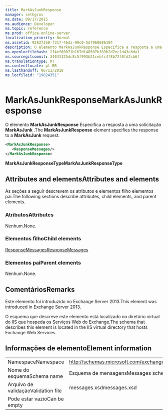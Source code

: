 ```yaml
---
title: MarkAsJunkResponse
manager: sethgros
ms.date: 09/17/2015
ms.audience: Developer
ms.topic: reference
ms.prod: office-online-server
localization_priority: Normal
ms.assetid: 92827350-f317-46da-99c0-5d7960686194
description: O elemento MarkAsJunkResponse Especifica a resposta a uma solicitação MarkAsJunk.
ms.openlocfilehash: 2f4ef60071b167df48507bf83b2d7ec1d43e8da1
ms.sourcegitcommit: 34041125dc8c5f993b21cebfc4f8b72f0fd2cb6f
ms.translationtype: MT
ms.contentlocale: pt-BR
ms.lasthandoff: 06/11/2018
ms.locfileid: "19824351"
---
```

# <a name="markasjunkresponse"></a><span data-ttu-id="1dbae-103">MarkAsJunkResponse</span><span class="sxs-lookup"><span data-stu-id="1dbae-103">MarkAsJunkResponse</span></span>

<span data-ttu-id="1dbae-104">O elemento **MarkAsJunkResponse** Especifica a resposta a uma solicitação **MarkAsJunk** .</span><span class="sxs-lookup"><span data-stu-id="1dbae-104">The **MarkAsJunkResponse** element specifies the response to a **MarkAsJunk** request.</span></span> 
  
```XML
<MarkAsJunkResponse>
   <ResponseMessages/>
</MarkAsJunkResponse>
```

 <span data-ttu-id="1dbae-105">**MarkAsJunkResponseType**</span><span class="sxs-lookup"><span data-stu-id="1dbae-105">**MarkAsJunkResponseType**</span></span>
## <a name="attributes-and-elements"></a><span data-ttu-id="1dbae-106">Attributes and elements</span><span class="sxs-lookup"><span data-stu-id="1dbae-106">Attributes and elements</span></span>

<span data-ttu-id="1dbae-107">As seções a seguir descrevem os atributos e elementos filho elementos pai.</span><span class="sxs-lookup"><span data-stu-id="1dbae-107">The following sections describe attributes, child elements, and parent elements.</span></span>
  
### <a name="attributes"></a><span data-ttu-id="1dbae-108">Atributos</span><span class="sxs-lookup"><span data-stu-id="1dbae-108">Attributes</span></span>

<span data-ttu-id="1dbae-109">Nenhum.</span><span class="sxs-lookup"><span data-stu-id="1dbae-109">None.</span></span>
  
### <a name="child-elements"></a><span data-ttu-id="1dbae-110">Elementos filho</span><span class="sxs-lookup"><span data-stu-id="1dbae-110">Child elements</span></span>

[<span data-ttu-id="1dbae-111">ResponseMessages</span><span class="sxs-lookup"><span data-stu-id="1dbae-111">ResponseMessages</span></span>](responsemessages.md)
  
### <a name="parent-elements"></a><span data-ttu-id="1dbae-112">Elementos pai</span><span class="sxs-lookup"><span data-stu-id="1dbae-112">Parent elements</span></span>

<span data-ttu-id="1dbae-113">Nenhum.</span><span class="sxs-lookup"><span data-stu-id="1dbae-113">None.</span></span>
  
## <a name="remarks"></a><span data-ttu-id="1dbae-114">Comentários</span><span class="sxs-lookup"><span data-stu-id="1dbae-114">Remarks</span></span>

<span data-ttu-id="1dbae-115">Este elemento foi introduzido no Exchange Server 2013.</span><span class="sxs-lookup"><span data-stu-id="1dbae-115">This element was introduced in Exchange Server 2013.</span></span>
  
<span data-ttu-id="1dbae-116">O esquema que descreve este elemento está localizado no diretório virtual do IIS que hospeda os Serviços Web do Exchange.</span><span class="sxs-lookup"><span data-stu-id="1dbae-116">The schema that describes this element is located in the IIS virtual directory that hosts Exchange Web Services.</span></span>
  
## <a name="element-information"></a><span data-ttu-id="1dbae-117">Informações de elemento</span><span class="sxs-lookup"><span data-stu-id="1dbae-117">Element information</span></span>

|||
|:-----|:-----|
|<span data-ttu-id="1dbae-118">Namespace</span><span class="sxs-lookup"><span data-stu-id="1dbae-118">Namespace</span></span>  <br/> |http://schemas.microsoft.com/exchange/services/2006/messages  <br/> |
|<span data-ttu-id="1dbae-119">Nome do esquema</span><span class="sxs-lookup"><span data-stu-id="1dbae-119">Schema name</span></span>  <br/> |<span data-ttu-id="1dbae-120">Esquema de mensagens</span><span class="sxs-lookup"><span data-stu-id="1dbae-120">Messages schema</span></span>  <br/> |
|<span data-ttu-id="1dbae-121">Arquivo de validação</span><span class="sxs-lookup"><span data-stu-id="1dbae-121">Validation file</span></span>  <br/> |<span data-ttu-id="1dbae-122">messages.xsd</span><span class="sxs-lookup"><span data-stu-id="1dbae-122">messages.xsd</span></span>  <br/> |
|<span data-ttu-id="1dbae-123">Pode estar vazio</span><span class="sxs-lookup"><span data-stu-id="1dbae-123">Can be empty</span></span>  <br/> ||
   

